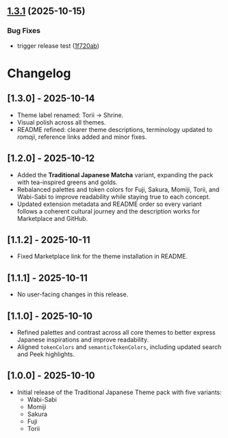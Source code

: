 ## [1.3.1](https://github.com/aforcada/traditional-japanese-vscode-theme/compare/v1.3.0...v1.3.1) (2025-10-15)


### Bug Fixes

* trigger release test ([1f720ab](https://github.com/aforcada/traditional-japanese-vscode-theme/commit/1f720ab9b030bc0ab36136bf322d1e5f34104512))

# Changelog

## [1.3.0] - 2025-10-14

- Theme label renamed: Torii → Shrine.
- Visual polish across all themes.
- README refined: clearer theme descriptions, terminology updated to _romaji_, reference links added and minor fixes.

## [1.2.0] - 2025-10-12

- Added the **Traditional Japanese Matcha** variant, expanding the pack with tea-inspired greens and golds.
- Rebalanced palettes and token colors for Fuji, Sakura, Momiji, Torii, and Wabi-Sabi to improve readability while staying true to each concept.
- Updated extension metadata and README order so every variant follows a coherent cultural journey and the description works for Marketplace and GitHub.

## [1.1.2] - 2025-10-11

- Fixed Marketplace link for the theme installation in README.

## [1.1.1] - 2025-10-11

- No user-facing changes in this release.

## [1.1.0] - 2025-10-10

- Refined palettes and contrast across all core themes to better express Japanese inspirations and improve readability.
- Aligned `tokenColors` and `semanticTokenColors`, including updated search and Peek highlights.

## [1.0.0] - 2025-10-10

- Initial release of the Traditional Japanese Theme pack with five variants:
  - Wabi-Sabi
  - Momiji
  - Sakura
  - Fuji
  - Torii
